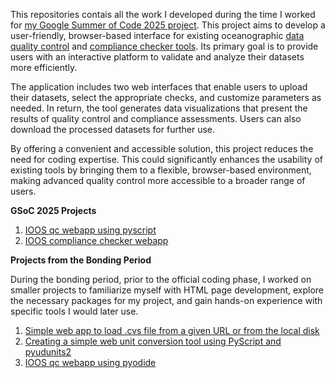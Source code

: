 This repositories contais all the work I developed during the time I worked for [my Google Summer of Code 2025 project](https://summerofcode.withgoogle.com/programs/2025/projects/YR0AVIjH). 
This project aims to develop a user-friendly, browser-based interface for existing oceanographic [data quality control](https://github.com/ocefpaf/ioos_qc_webapp) and [compliance checker tools](https://github.com/ioos/compliance-checker-web/tree/master). Its primary goal is to provide users with an interactive platform to validate and analyze their datasets more efficiently.

The application includes two web interfaces that enable users to upload their datasets, select the appropriate checks, and customize parameters as needed. In return, the tool generates data visualizations that present the results of quality control and compliance assessments. Users can also download the processed datasets for further use.

By offering a convenient and accessible solution, this project reduces the need for coding expertise. This could significantly enhances the usability of existing tools by bringing them to a flexible, browser-based environment, making advanced quality control more accessible to a broader range of users.

**GSoC 2025 Projects**
1. [IOOS qc webapp using pyscript](https://mochiara.github.io/Chiara_GSoC25/ioosqc_pyscript/ioos_qc_browser.html)
2. [IOOS compliance checker webapp](https://mochiara.github.io/Chiara_GSoC25/ioos_compliance_check/ioos_cc_browser.html)

**Projects from the Bonding Period**

During the bonding period, prior to the official coding phase, I worked on smaller projects to familiarize myself with HTML page development, explore the necessary packages for my project, and gain hands-on experience with specific tools I would later use.

1. [Simple web app to load .cvs file from a given URL or from the local disk](https://mochiara.github.io/Chiara_GSoC25/csv_viewer_web/fileloading.html)
2. [Creating a simple web unit conversion tool using PyScript and pyudunits2](https://mochiara.github.io/Chiara_GSoC25/unit_conversion_webapp/unitconverter.html)
3. [IOOS qc webapp using pyodide](https://mochiara.github.io/Chiara_GSoC25/ioosqc_pyodide/ioos_qc_webpyodide.html)
